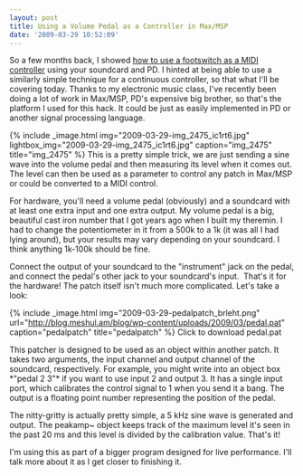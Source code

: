 ```yaml
---
layout: post
title: Using a Volume Pedal as a Controller in Max/MSP
date: '2009-03-29 10:52:09'
---
```



So a few months back, I showed [how to use a footswitch as a MIDI controller](http://blog.meshul.am/2009/01/passive-footswitch-to-midi-using-your-soundcard/) using your soundcard and PD. I hinted at being able to use a similarly simple technique for a continuous controller, so that what I'll be covering today. Thanks to my electronic music class, I've recently been doing a lot of work in Max/MSP, PD's expensive big brother, so that's the platform I used for this hack. It could be just as easily implemented in PD or another signal processing language.

{% include _image.html img="2009-03-29-img_2475_ic1rt6.jpg" lightbox_img="2009-03-29-img_2475_ic1rt6.jpg" caption="img_2475" title="img_2475"  %}
This is a pretty simple trick, we are just sending a sine wave into the volume pedal and then measuring its level when it comes out. The level can then be used as a parameter to control any patch in Max/MSP or could be converted to a MIDI control.

For hardware, you'll need a volume pedal (obviously) and a soundcard with at least one extra input and one extra output. My volume pedal is a big, beautiful cast iron number that I got years ago when I built my theremin. I had to change the potentiometer in it from a 500k to a 1k (it was all I had lying around), but your results may vary depending on your soundcard. I think anything 1k-100k should be fine.

Connect the output of your soundcard to the "instrument" jack on the pedal, and connect the pedal's other jack to your soundcard's input.  That's it for the hardware! The patch itself isn't much more complicated. Let's take a look:

{% include _image.html img="2009-03-29-pedalpatch_brleht.png" url="http://blog.meshul.am/blog/wp-content/uploads/2009/03/pedal.pat" caption="pedalpatch" title="pedalpatch"  %}
Click to download pedal.pat
</div>This patcher is designed to be used as an object within another patch. It takes two arguments, the input channel and output channel of the soundcard, respectively. For example, you might write into an object box *"pedal 2 3"* if you want to use input 2 and output 3. It has a single input port, which calibrates the control signal to 1 when you send it a bang. The output is a floating point number representing the position of the pedal.

The nitty-gritty is actually pretty simple, a 5 kHz sine wave is generated and output. The peakamp~ object keeps track of the maximum level it's seen in the past 20 ms and this level is divided by the calibration value. That's it!

I'm using this as part of a bigger program designed for live performance. I'll talk more about it as I get closer to finishing it.



